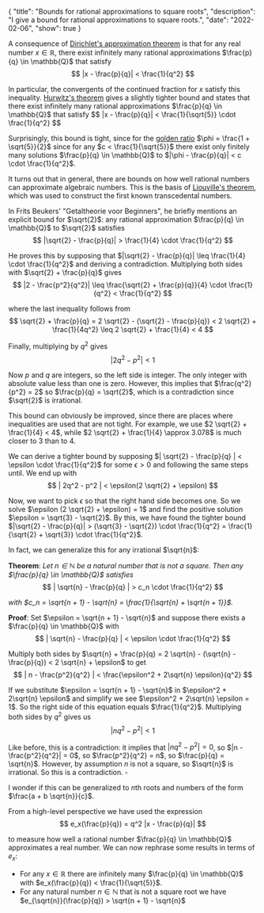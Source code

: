 {
    "title": "Bounds for rational approximations to square roots",
    "description": "I give a bound for rational approximations to square roots.",
    "date": "2022-02-06",
    "show": true
}


A consequence of [Dirichlet's approximation theorem](https://en.wikipedia.org/wiki/Dirichlet%27s_approximation_theorem) is that for any real number $x \in \mathbb{R}$, there exist infinitely many rational approximations $\frac{p}{q} \in \mathbb{Q}$ that satisfy
$$ |x - \frac{p}{q}| < \frac{1}{q^2} $$

In particular, the convergents of the continued fraction for $x$ satisfy this inequality. [Hurwitz's theorem](https://en.wikipedia.org/wiki/Hurwitz%27s_theorem_(number_theory)) gives a slightly tighter bound and states that there exist infinitely many rational approximations $\frac{p}{q} \in \mathbb{Q}$ that satisfy
$$ |x - \frac{p}{q}| < \frac{1}{\sqrt{5}} \cdot \frac{1}{q^2} $$

Surprisingly, this bound is tight, since for the [golden ratio](https://en.wikipedia.org/wiki/Golden_ratio) $\phi = \frac{1 + \sqrt{5}}{2}$ since for any $c < \frac{1}{\sqrt{5}}$ there exist only finitely many solutions $\frac{p}{q} \in \mathbb{Q}$ to $|\phi - \frac{p}{q}| < c \cdot \frac{1}{q^2}$.

It turns out that in general, there are bounds on how well rational numbers can approximate algebraic numbers. This is the basis of [Liouville's theorem](https://proofwiki.org/wiki/Liouville%27s_Theorem_(Number_Theory)), which was used to construct the first known transcedental numbers.

In Frits Beukers' "Getaltheorie voor Beginners", he briefly mentions an explicit bound for $\sqrt{2}$: any rational approximation $\frac{p}{q} \in \mathbb{Q}$ to $\sqrt{2}$ satisfies
$$ |\sqrt{2} - \frac{p}{q}| > \frac{1}{4} \cdot \frac{1}{q^2} $$

He proves this by supposing that $|\sqrt{2} - \frac{p}{q}| \leq \frac{1}{4} \cdot \frac{1}{q^2}$ and deriving a contradiction. Multiplying both sides with $\sqrt{2} + \frac{p}{q}$ gives
$$ |2 - \frac{p^2}{q^2}| \leq \frac{\sqrt{2} + \frac{p}{q}}{4} \cdot \frac{1}{q^2} < \frac{1}{q^2} $$

where the last inequality follows from
$$ \sqrt{2} + \frac{p}{q} = 2 \sqrt{2} - (\sqrt{2} - \frac{p}{q}) < 2 \sqrt{2} + \frac{1}{4q^2} \leq 2 \sqrt{2} + \frac{1}{4} < 4 $$

Finally, multiplying by $q^2$ gives
$$ | 2q^2 - p^2 | < 1 $$

Now $p$ and $q$ are integers, so the left side is integer. The only integer with absolute value less than one is zero. However, this implies that $\frac{q^2}{p^2} = 2$ so $\frac{p}{q} = \sqrt{2}$, which is a contradiction since $\sqrt{2}$ is irrational.

This bound can obviously be improved, since there are places where inequalities are used that are not tight. For example, we use $2 \sqrt{2} + \frac{1}{4} < 4$, while $2 \sqrt{2} + \frac{1}{4} \approx 3.078$ is much closer to $3$ than to $4$.

We can derive a tighter bound by supposing $| \sqrt{2} - \frac{p}{q} | < \epsilon \cdot \frac{1}{q^2}$ for some $\epsilon > 0$ and following the same steps until. We end up with
$$ | 2q^2 - p^2 | < \epsilon(2 \sqrt{2} + \epsilon) $$

Now, we want to pick $\epsilon$ so that the right hand side becomes one. So we solve $\epsilon (2 \sqrt{2} + \epsilon) = 1$ and find the positive solution $\epsilon = \sqrt{3} - \sqrt{2}$. By this, we have found the tighter bound $|\sqrt{2} - \frac{p}{q}| > (\sqrt{3} - \sqrt{2}) \cdot \frac{1}{q^2} = \frac{1}{\sqrt{2} + \sqrt{3}} \cdot \frac{1}{q^2}$.

In fact, we can generalize this for any irrational $\sqrt{n}$:

**Theorem**: *Let $n \in \mathbb{N}$ be a natural number that is not a square. Then any $\frac{p}{q} \in \mathbb{Q}$ satisfies*
$$ | \sqrt{n} - \frac{p}{q} | > c_n \cdot \frac{1}{q^2} $$

*with $c_n = \sqrt{n + 1} - \sqrt{n} = \frac{1}{\sqrt{n} + \sqrt{n + 1}}$.*

**Proof**: Set $\epsilon = \sqrt{n + 1} - \sqrt{n}$ and suppose there exists a $\frac{p}{q} \in \mathbb{Q}$ with
$$ | \sqrt{n} - \frac{p}{q} | < \epsilon \cdot \frac{1}{q^2} $$

Multiply both sides by $\sqrt{n} + \frac{p}{q} = 2 \sqrt{n} - (\sqrt{n} - \frac{p}{q}) < 2 \sqrt{n} + \epsilon$ to get
$$ | n - \frac{p^2}{q^2} | < \frac{\epsilon^2 + 2\sqrt{n} \epsilon}{q^2} $$

If we substitute $\epsilon = \sqrt{n + 1} - \sqrt{n}$ in $\epsilon^2 + 2\sqrt{n} \epsilon$ and simplify we see $\epsilon^2 + 2\sqrt{n} \epsilon = 1$. So the right side of this equation equals $\frac{1}{q^2}$. Multiplying both sides by $q^2$ gives us
$$ |nq^2 - p^2| < 1 $$

Like before, this is a contradiction: it implies that $|nq^2 - p^2| = 0$, so $|n - \frac{p^2}{q^2}| = 0$, so $\frac{p^2}{q^2} = n$, so $\frac{p}{q} = \sqrt{n}$. However, by assumption $n$ is not a square, so $\sqrt{n}$ is irrational. So this is a contradiction.
$\square$


I wonder if this can be generalized to $n$th roots and numbers of the form $\frac{a + b \sqrt{n}}{c}$.

From a high-level perspective we have used the expression
$$ e_x(\frac{p}{q}) = q^2 |x - \frac{p}{q}| $$

to measure how well a rational number $\frac{p}{q} \in \mathbb{Q}$ approximates a real number. We can now rephrase some results in terms of $e_x$:
  - For any $x \in \mathbb{R}$ there are infinitely many $\frac{p}{q} \in \mathbb{Q}$ with $e_x(\frac{p}{q}) < \frac{1}{\sqrt{5}}$.
  - For any natural number $n \in \mathbb{N}$ that is not a square root we have $e_{\sqrt{n}}(\frac{p}{q}) > \sqrt{n + 1} - \sqrt{n}$